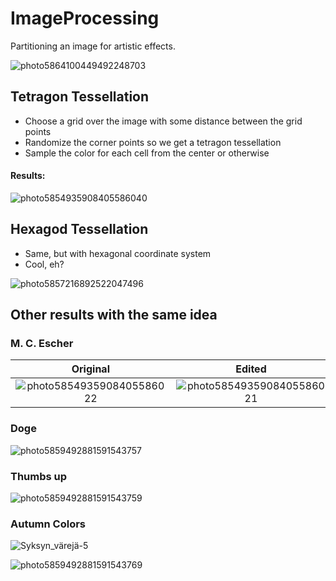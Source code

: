 # ImageProcessing

Partitioning an image for artistic effects.

![photo5864100449492248703](https://user-images.githubusercontent.com/17768288/143422568-302635ec-50de-4ca5-990f-5246ce4fabcd.jpg)

## Tetragon Tessellation

- Choose a grid over the image with some distance between the grid points
- Randomize the corner points so we get a tetragon tessellation
- Sample the color for each cell from the center or otherwise

#### Results:

![photo5854935908405586040](https://user-images.githubusercontent.com/17768288/143422652-8eaffa99-d9fd-4836-bd36-2878a8cba2a0.jpg)

## Hexagod Tessellation

- Same, but with hexagonal coordinate system
- Cool, eh?


![photo5857216892522047496](https://user-images.githubusercontent.com/17768288/143422958-5c4b31cf-e6bb-4730-8b22-007d977ecc65.jpg)

## Other results with the same idea

### M. C. Escher

Original                   |  Edited | Another
:-------------------------:|:-------------------------:|---------------------:|
![photo5854935908405586022](https://user-images.githubusercontent.com/17768288/143423482-4301e9be-4a36-4f8e-96af-52a84aa52ec4.jpg)  | ![photo5854935908405586021](https://user-images.githubusercontent.com/17768288/143423614-625dbc6b-956a-45ad-b481-f78a8eef6607.jpg) | ![photo5854935908405586026](https://user-images.githubusercontent.com/17768288/143423775-a2c75613-3ada-4f40-9495-82ec4c1139db.jpg)

### Doge

![photo5859492881591543757](https://user-images.githubusercontent.com/17768288/143423864-b86820f1-916b-4449-bc21-687d8da48f72.jpg)

### Thumbs up

![photo5859492881591543759](https://user-images.githubusercontent.com/17768288/143423913-1bfdb5de-7879-4bbf-8e96-fafc946f568d.jpg)

### Autumn Colors

![Syksyn_värejä-5](https://user-images.githubusercontent.com/17768288/143423940-af4dd7d8-b701-4f09-b9b0-337405f3e297.jpg)

![photo5859492881591543769](https://user-images.githubusercontent.com/17768288/143424233-0883cce3-a112-4d04-9268-860d7cffbc36.jpg)

